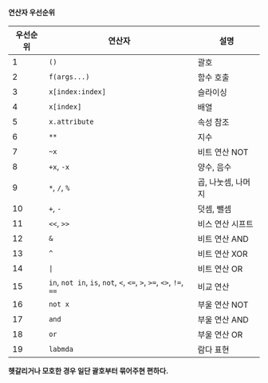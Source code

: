 #### 연산자 우선순위

|우선순위| 연산자              | 설명          |
|---|------------------|-------------|
|1| `()`             | 괄호          |
|2| `f(args...)`     | 함수 호출       |
|3| `x[index:index]` | 슬라이싱        |
|4| `x[index]`       | 배열          |
|5| `x.attribute`    | 속성 참조       |
|6| `**`             | 지수          |
|7| `~x`             | 비트 연산 NOT   |
|8| `+x`, `-x`       | 양수, 음수      |
|9| `*`, `/`, `%`    | 곱, 나눗셈, 나머지 |
|10| `+`, `-`         | 덧셈, 뺄셈      |
|11| `<<`, `>>`       | 비스 연산 시프트   |
|12| `&`              | 비트 연산 AND   |
|13| `^`              | 비트 연산 XOR   |
|14| `\|`             | 비트 연산 OR    |
|15|`in`, `not in`, `is`, `not`, `<`, `<=`, `>`, `>=`, `<>`, `!=`, `==`|비교 연산|
|16|`not x`|부울 연산 NOT|
|17|`and`|부울 연산 AND|
|18|`or`|부울 연산 OR|
|19|`labmda`|람다 표현|

**헷갈리거나 모호한 경우 일단 괄호부터 묶어주현 편하다.**